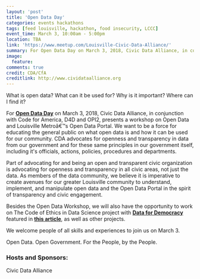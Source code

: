 ```yaml
---
layout: 'post'
title: 'Open Data Day'
categories: events hackathons
tags: [feed louisville, hackathon, food insecurity, LCCC]
event_time: March 3, 10:00am - 5:00pm
location: TBA
link: 'https://www.meetup.com/Louisville-Civic-Data-Alliance/'
summary: For Open Data Day on March 3, 2018, Civic Data Alliance, in conjunction with Code for America, D4D and OPI2, presents a workshop on Open Data and Louisville Metroâ€™s Open Data Portal. We want to be a force for educating the general public on what open data is and how it can be used for our community.
image:
  feature:
comments: true
credit: CDA/CfA
creditlink: http://www.cividataalliance.org
---
```


What is open data?
What can it be used for?
Why is it important?
Where can I find it?

For [__Open Data Day__](http://opendataday.org) on March 3, 2018, Civic Data Alliance, in conjunction with Code for America, D4D and OPI2, presents a workshop on Open Data and Louisville Metroâ€™s Open Data Portal. We want to be a force for educating the general public on what open data is and how it can be used for our community. CDA advocates for openness and transparency in data from our government and for these same principles in our government itself, including it's officials, actions, policies, procedures and departments.

Part of advocating for and being an open and transparent civic organization is advocating for openness and transparency in all civic areas, not just the data. As members of the data community, we believe it is imperative to create avenues for our greater Louisville community to understand, implement, and manipulate open data and the Open Data Portal in the spirit of transparency and civic engagement.

Besides the Open Data Workshop, we will also have the opportunity to work on The Code of Ethics in Data Science project with [__Data for Democracy__](http://datafordemocracy.org) featured in [__this article__](https://www.linkedin.com/pulse/code-ethics-data-science-dj-patil/), as well as other projects.

We welcome people of all skills and experiences to join us on March 3.

Open Data. Open Government. For the People, by the People.

### Hosts and Sponsors:
Civic Data Alliance
